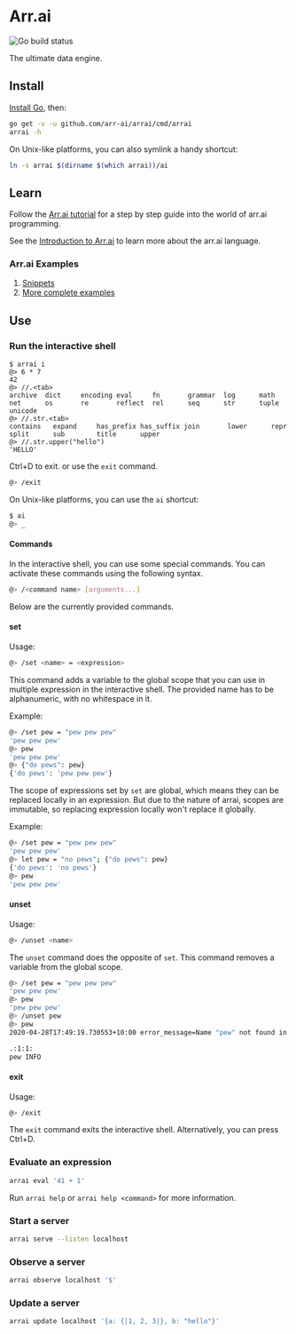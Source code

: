 # Arr.ai

![Go build status](https://github.com/arr-ai/arrai/workflows/Go/badge.svg)

The ultimate data engine.

## Install

[Install Go](https://golang.org/doc/install), then:

```bash
go get -v -u github.com/arr-ai/arrai/cmd/arrai
arrai -h
```

On Unix-like platforms, you can also symlink a handy shortcut:

```bash
ln -s arrai $(dirname $(which arrai))/ai
```

## Learn

Follow the [Arr.ai tutorial](docs/tutorial/README.md) for a step by step guide
into the world of arr.ai programming.

See the [Introduction to Arr.ai](docs/README.md) to learn more about the arr.ai
language.

### Arr.ai Examples

1. [Snippets](docs/example.md)
2. [More complete examples](examples)

## Use

### Run the interactive shell

```text
$ arrai i
@> 6 * 7
42
@> //.<tab>
archive  dict     encoding eval     fn       grammar  log      math
net      os       re       reflect  rel      seq      str      tuple
unicode
@> //.str.<tab>
contains   expand     has_prefix has_suffix join       lower      repr
split      sub        title      upper
@> //.str.upper("hello")
'HELLO'
```

Ctrl+D to exit. or use the `exit` command.

```bash
@> /exit
```

On Unix-like platforms, you can use the `ai` shortcut:

```bash
$ ai
@> _
```

#### Commands

In the interactive shell, you can use some special commands. You can activate
these commands using the following syntax.

```bash
@> /<command name> [arguments...]
```

Below are the currently provided commands.

#### set

Usage:

```bash
@> /set <name> = <expression>
```

This command adds a variable to the global scope that you can use in multiple
expression in the interactive shell. The provided name has to be alphanumeric,
with no whitespace in it.

Example:

```bash
@> /set pew = "pew pew pew"
'pew pew pew'
@> pew
'pew pew pew'
@> {"do pews": pew}
{'do pews': 'pew pew pew'}
```

The scope of expressions set by `set` are global, which means they can be
replaced locally in an expression. But due to the nature of arrai, scopes are
immutable, so replacing expression locally won't replace it globally.

Example:

```bash
@> /set pew = "pew pew pew"
'pew pew pew'
@> let pew = "no pews"; {"do pews": pew}
{'do pews': 'no pews'}
@> pew
'pew pew pew'
```

#### unset

Usage:

```bash
@> /unset <name>
```

The `unset` command does the opposite of `set`. This command removes a variable
from the global scope.

```bash
@> /set pew = "pew pew pew"
'pew pew pew'
@> pew
'pew pew pew'
@> /unset pew
@> pew
2020-04-28T17:49:19.730553+10:00 error_message=Name "pew" not found in {}

.:1:1:
pew INFO
```

#### exit

Usage:

```bash
@> /exit
```

The `exit` command exits the interactive shell. Alternatively, you can press
Ctrl+D.

### Evaluate an expression

```bash
arrai eval '41 + 1'
```
Run `arrai help` or `arrai help <command>` for more information.
<!-- TODO: Uncomment once this works again.
### Transform a stream of values

```bash
echo {0..10} | arrai transform '2^.'
```

Use `ax` as shorthand for `arrai transform`:

```bash
ln -s arrai "$GOPATH/bin/ax"
echo {0..10} | ax '2^.'
```
-->

### Start a server

```bash
arrai serve --listen localhost
```

### Observe a server

```bash
arrai observe localhost '$'
```

### Update a server

```bash
arrai update localhost '{a: {|1, 2, 3|}, b: "hello"}'
```
